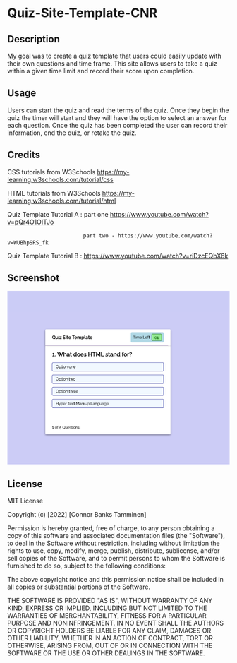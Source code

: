 # Quiz-Site-Template-CNR

## Description

My goal was to create a quiz template that users could easily update with their own questions and time frame.
This site allows users to take a quiz within a given time limit and record their score upon completion.

## Usage

Users can start the quiz and read the terms of the quiz. Once they begin the quiz the timer will start and they will have the option to select an answer for each question. Once the quiz has been completed the user can record their information, end the quiz, or retake the quiz.

## Credits

CSS tutorials from W3Schools https://my-learning.w3schools.com/tutorial/css

HTML tutorials from W3Schools https://my-learning.w3schools.com/tutorial/html

Quiz Template Tutorial A :  part one https://www.youtube.com/watch?v=pQr4O1OITJo

                            part two - https://www.youtube.com/watch?v=WUBhpSRS_fk

Quiz Template Tutorial B : https://www.youtube.com/watch?v=riDzcEQbX6k


## Screenshot

<img title="screenshot" src="assets/images/screenshot.png">
 
## License

MIT License

Copyright (c) [2022] [Connor Banks Tamminen]

Permission is hereby granted, free of charge, to any person obtaining a copy
of this software and associated documentation files (the "Software"), to deal
in the Software without restriction, including without limitation the rights
to use, copy, modify, merge, publish, distribute, sublicense, and/or sell
copies of the Software, and to permit persons to whom the Software is
furnished to do so, subject to the following conditions:

The above copyright notice and this permission notice shall be included in all
copies or substantial portions of the Software.

THE SOFTWARE IS PROVIDED "AS IS", WITHOUT WARRANTY OF ANY KIND, EXPRESS OR
IMPLIED, INCLUDING BUT NOT LIMITED TO THE WARRANTIES OF MERCHANTABILITY,
FITNESS FOR A PARTICULAR PURPOSE AND NONINFRINGEMENT. IN NO EVENT SHALL THE
AUTHORS OR COPYRIGHT HOLDERS BE LIABLE FOR ANY CLAIM, DAMAGES OR OTHER
LIABILITY, WHETHER IN AN ACTION OF CONTRACT, TORT OR OTHERWISE, ARISING FROM,
OUT OF OR IN CONNECTION WITH THE SOFTWARE OR THE USE OR OTHER DEALINGS IN THE
SOFTWARE.

